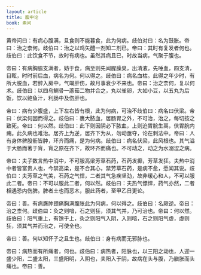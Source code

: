 ```yaml
---
layout: article
title: 腹中论
book: 素问
---
```


黄帝问曰：有病心腹满，旦食则不能暮食，此为何病。歧伯对曰：名为鼓胀。帝曰：治之柰何。歧伯曰：治之以鸡矢醴一剂知二剂已。帝曰：其时有复发者何也。歧伯曰：此饮食不节，故时有病也。虽然其病且已，时故当病，气聚于腹也。

帝曰：有病胸脇支满者，妨于食，病至则先闻腥臊臭，出清液，先唾血，四支清，目眩，时时前后血，病名为何。何以得之。歧伯曰：病名血枯。此得之年少时，有所大脱血，若醉入房中，气竭肝伤，故月事衰少不来也。帝曰：治之柰何，复以何术。歧伯曰：以四乌鰂骨一藘茹二物并合之，丸以雀卵，大如小豆，以五丸为后饭，饮以鲍鱼汁，利肠中及伤肝也。

帝曰：病有少腹盛，上下左右皆有根，此为何病，可治不歧伯曰：病名曰伏梁。帝曰：伏梁何因而得之。歧伯曰：裹大脓血，居肠胃之外，不可治，治之，每切按之致死。帝曰：何以然。歧伯曰：此下则因阴必下脓血，上则迫胃脘生鬲，侠胃脘内痈。此久病也难治。居齐上为逆，居齐下为从，勿动亟夺，论在刺法中。帝曰：人有身体髀股䯒皆肿，环齐而痛，是为何病。歧伯曰：病名伏梁，此风根也。其气溢于大肠而著于肓，肓之原在齐下，故环齐而痛也。不可动之，动之为水溺涩之病。

帝曰：夫子数言热中消中，不可服高梁芳草石药，石药发癫，芳草发狂。夫热中消中者皆富贵人也，今禁高梁，是不合其心，禁芳草石药，是病不愈，愿闻其说。歧伯曰：夫芳草之气美，石药之气悍，二者其气急疾坚劲，故非缓心和人，不可以服此二者。帝曰：不可以服此二者，何以然。歧伯曰：夫热气慓悍，药气亦然，二者相遇恐内伤脾。脾者土也而恶木，服此药者，至甲乙日更论。

帝曰：善。有病膺肿颈痛胸满腹胀此为何病，何以得之。歧伯曰：名厥逆。帝曰：治之柰何。歧伯曰：灸之则喑，石之则狂，须其气并，乃可治也。帝曰：何以然。歧伯曰：阳气重上，有馀于上，灸之则阳气入阴，入则喑，石之则阳气虚，虚则狂，须其气并而治之，可使全也。

帝曰：善。何以知怀子之且生也。歧伯曰：身有病而无邪脉也。

帝曰：病热而有所痛者，何也。歧伯曰：病热者，阳脉也，以三阳之动也，人迎一盛少阳，二盛太阳，三盛阳明，入阴也，夫阳入于阴，故病在头与腹，乃䐜胀而头痛也。帝曰：善。

